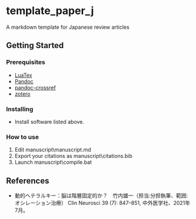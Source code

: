 # template_paper_j
A markdown template for Japanese review articles

## Getting Started
### Prerequisites
- [LuaTex](https://miktex.org/)
- [Pandoc](https://github.com/jgm/pandoc/releases/)
- [pandoc-crossref](https://github.com/lierdakil/pandoc-crossref/releases)
- [zotero](https://www.zotero.org/)

### Installing
- Install software listed above.

### How to use
1. Edit manuscript\\manuscript.md
2. Export your citations as manuscript\\citations.bib
3. Launch manuscript\\compile.bat

## References
- 動的ヘテラルキー：脳は階層固定的か？　竹内雄一（担当:分担執筆、範囲:オシレーション治療） Clin Neurosci 39 (7): 847–851, 中外医学社、2021年7月。
